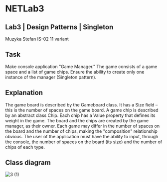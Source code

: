 # NETLab3

## Lab3 | Design Patterns | Singleton

Muzyka Stefan
IS-02
11 variant

## Task
Make console application "Game Manager." The game consists of a game space and a list of game chips. Ensure the ability to create only one instance of the manager (Singleton pattern).

## Explanation
The game board is described by the Gameboard class. It has a Size field – this is the number of spaces on the game board.
A game chip is described by an abstract class Chip. Each chip has a Value property that defines its weight in the game.
The board and the chips are created by the game manager, as their owner. Each game may differ in the number of spaces on the board and the number of chips, making the "composition" relationship obvious.
The user of the application must have the ability to input, through the console, the number of spaces on the board (its size) and the number of chips of each type.

## Class diagram

![3 (1)](https://user-images.githubusercontent.com/76735417/175928424-7fd2321d-388b-4358-a053-807bd2dd13c9.png)
